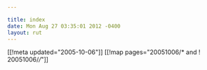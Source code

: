 ```yaml
---

title: index
date: Mon Aug 27 03:35:01 2012 -0400
layout: rut
---
```


[[!meta updated="2005-10-06"]]
[[!map pages="20051006/* and ! 20051006/*/*"]]
